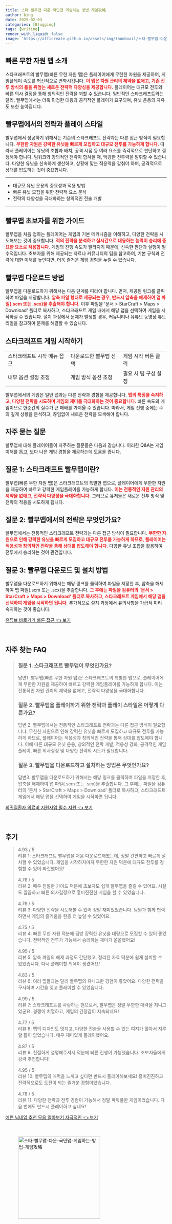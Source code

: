 ```yaml
---
title: 스타 빨무맵 다운 국민맵 게임하는 방법 게임攻略
author: bing
date: 2025-02-03
categories: [Blogging]
tags: [writing]
render_with_liquid: false
image: 'https://afficreate.github.io/assets/img/thumbnail/스타-빨무맵-다운-국민맵-게임하는-방법-게임攻略.webp'
---
```



<h2 id='빠른 무한 자원 맵 소개'>빠른 무한 자원 맵 소개</h2>

<p>스타크래프트의 빨무맵(빠른 무한 자원 맵)은 플레이어에게 무한한 자원을 제공하여, 게임플레이 속도를 혁신적으로 변화시킵니다. <b><span style="color: #ee2323;">이 맵은 자원 관리의 제약을 없애고, 기존 전투 방식의 틀을 뒤엎는 새로운 전략적 다양성을 제공합니다.</span></b> 플레이어는 대규모 전투와 빠른 의사 결정을 통해 창의적인 전략을 꾀할 수 있습니다. 일반적인 스타크래프트와는 달리, 빨무맵에서는 더욱 민첩한 대응과 공격적인 플레이가 요구되며, 유닛 운용의 자유도 또한 높아집니다.</p>

<h2 id='빨무맵에서의 전략과 플레이 스타일'>빨무맵에서의 전략과 플레이 스타일</h2>

<p>빨무맵에서 성공하기 위해서는 기존의 스타크래프트 전략과는 다른 접근 방식이 필요합니다. <b><span style="color: #ee2323;">무한한 자원은 강력한 유닛을 빠르게 모집하고 대규모 전투를 가능하게 합니다.</span></b> 따라서 플레이어는 유닛의 조합과 배치, 공격 시점 등 여러 요소를 즉각적으로 판단하고 결정해야 합니다. 팀워크와 창의적인 전략이 합쳐질 때, 막강한 전투력을 발휘할 수 있습니다. 다양한 유닛을 신속하게 생산하고, 상황에 맞는 적응력을 갖춰야 하며, 공격적으로 상대를 압도하는 것이 중요합니다.</p>

<hr />

<ul>
    <li>대규모 유닛 운용의 중요성과 적용 방법</li>
    <li>빠른 유닛 모집을 위한 전략적 요소 분석</li>
    <li>전략의 다양성을 극대화하는 창의적인 전술 개발</li>
</ul>

<hr />

<h2 id='빨무맵 초보자를 위한 가이드'>빨무맵 초보자를 위한 가이드</h2>

<p>빨무맵을 처음 접하는 플레이어는 게임의 기본 메커니즘을 이해하고, 다양한 전략을 시도해보는 것이 중요합니다. <b><span style="color: #ee2323;">적의 전략을 분석하고 실시간으로 대응하는 능력이 승리에 중요한 요소로 작용합니다.</span></b> 게임의 진행 속도가 빨라지기 때문에, 신속한 판단과 실행이 필수적입니다. 초보자를 위해 제공되는 자료나 커뮤니티의 팁을 참고하여, 기본 규칙과 전략에 대한 이해를 높인다면, 더욱 즐거운 게임 경험을 누릴 수 있습니다.</p>

<h2 id='빨무맵 다운로드 방법'>빨무맵 다운로드 방법</h2>

<p>빨무맵을 다운로드하기 위해서는 다음 단계를 따라야 합니다. 먼저, 제공된 링크를 클릭하여 파일을 저장합니다. <b><span style="color: #ee2323;">압축 파일 형태로 제공되는 경우, 반드시 압축을 해제하여 맵 파일(.scm 또는 .scx)을 추출해야 합니다.</span></b> 이후 파일을 '문서 > StarCraft > Maps > Download' 폴더로 복사하고, 스타크래프트 게임 내에서 해당 맵을 선택하여 게임을 시작하실 수 있습니다. 설치 과정에서 문제가 발생할 경우, 커뮤니티나 유튜브 동영상 튜토리얼을 참고하여 문제를 해결할 수 있습니다.</p>

<h2 id='스타크래프트 게임 시작하기'>스타크래프트 게임 시작하기</h2>

<table>
    <tr>
        <td>스타크래프트 시작 메뉴 접근</td>
        <td>다운로드한 빨무맵 선택</td>
        <td>게임 시작 버튼 클릭</td>
    </tr>
    <tr>
        <td>내부 옵션 설정 조정</td>
        <td>게임 방식 옵션 조정</td>
        <td>필요 시 팀 구성 설정</td>
    </tr>
</table>

<p>빨무맵에서의 게임은 일반 맵과는 다른 전략과 경험을 제공합니다. <b><span style="color: #ee2323;">맵의 특징을 숙지하고, 다양한 전략을 시도하며 게임의 재미를 극대화하는 것이 중요합니다.</span></b> 빠른 속도의 게임이므로 한순간의 실수가 큰 패배를 가져올 수 있습니다. 따라서, 게임 진행 중에는 주의 깊게 상황을 분석하고, 끊임없이 새로운 전략을 모색해야 합니다.</p>

<h2 id='자주 묻는 질문'>자주 묻는 질문</h2>

<p>빨무맵에 대해 플레이어들이 자주하는 질문들은 다음과 같습니다. 이러한 Q&A는 게임 이해를 돕고, 보다 나은 게임 경험을 제공하는데 도움을 줍니다.</p>

<h2 id='질문 1: 스타크래프트 빨무맵이란?'>질문 1: 스타크래프트 빨무맵이란?</h2>

<p>빨무맵(빠른 무한 자원 맵)은 스타크래프트의 특별한 맵으로, 플레이어에게 무한한 자원을 제공하여 빠르고 강력한 게임플레이를 가능하게 합니다. <b><span style="color: #ee2323;">이는 전통적인 자원 관리의 제약을 없애고, 전략적 다양성을 극대화합니다.</span></b> 그러므로 유저들은 새로운 전투 방식 및 전략의 적용을 시도하게 됩니다.</p>

<h2 id='질문 2: 빨무맵에서의 전략은 무엇인가요?'>질문 2: 빨무맵에서의 전략은 무엇인가요?</h2>

<p>빨무맵에서는 전통적인 스타크래프트 전략과는 다른 접근 방식이 필요합니다. <b><span style="color: #ee2323;">무한한 자원으로 인해 강력한 유닛을 빠르게 모집하고 대규모 전투를 가능하게 하므로, 플레이어는 적응성과 창의적인 전략을 통해 상대를 압도해야 합니다.</span></b> 다양한 유닛 조합을 활용하여 전투에서 승리하는 것이 관건입니다.</p>

<h2 id='질문 3: 빨무맵 다운로드 및 설치 방법'>질문 3: 빨무맵 다운로드 및 설치 방법</h2>

<p>빨무맵을 다운로드하기 위해서는 해당 링크를 클릭하여 파일을 저장한 후, 압축을 해제하여 맵 파일(.scm 또는 .scx)을 추출합니다. <b><span style="color: #ee2323;">그 후에는 파일을 컴퓨터의 '문서 > StarCraft > Maps > Download' 폴더로 복사하고, 스타크래프트 게임에서 해당 맵을 선택하여 게임을 시작하면 됩니다.</span></b> 추가적으로 설치 과정에서 유의사항을 가급적 미리 숙지하는 것이 좋습니다.</p>


<p><a class="click-button" title="유튜브 바로가기 빠른 접근" href="https://afficreate.github.io/posts/%EC%9C%A0%ED%8A%9C%EB%B8%8C-%EB%B0%94%EB%A1%9C%EA%B0%80%EA%B8%B0-%EB%B9%A0%EB%A5%B8-%EC%A0%91%EA%B7%BC/" rel="dofollow">유튜브 바로가기 빠른 접근 👈 보기</a></p><br>
<h2 id='자주_찾는_FAQ'>자주 찾는 FAQ</h2>
<div itemscope="" itemtype="https://schema.org/FAQPage"> 
<blockquote> 
<div itemscope="" itemprop="mainEntity" itemtype="https://schema.org/Question"> 
<h3 itemprop="name">질문 1. 스타크래프트 빨무맵이 무엇인가요?</h3> 
<div itemscope="" itemprop="acceptedAnswer" itemtype="https://schema.org/Answer"> 
<span itemprop="text"> 
<p>답변1. 빨무맵(빠른 무한 자원 맵)은 스타크래프트의 특별한 맵으로, 플레이어에게 무한한 자원을 제공하여 빠르고 강력한 게임플레이를 가능하게 합니다. 이는 전통적인 자원 관리의 제약을 없애고, 전략적 다양성을 극대화합니다.</p> 
</span> 
</div> 
</div> 

<div itemscope="" itemprop="mainEntity" itemtype="https://schema.org/Question"> 
<h3 itemprop="name">질문 2. 빨무맵을 플레이하기 위한 전략과 플레이 스타일은 어떻게 다른가요?</h3> 
<div itemscope="" itemprop="acceptedAnswer" itemtype="https://schema.org/Answer"> 
<span itemprop="text"> 
<p>답변 2. 빨무맵에서는 전통적인 스타크래프트 전략과는 다른 접근 방식이 필요합니다. 무한한 자원으로 인해 강력한 유닛을 빠르게 모집하고 대규모 전투를 가능하게 하므로, 플레이어는 적응성과 창의적인 전략을 통해 상대를 압도해야 합니다. 이에 따른 대규모 유닛 운용, 창의적인 전략 개발, 적응성 강화, 공격적인 게임플레이, 빠른 의사결정 및 다양한 전략의 시도가 필요합니다.</p> 
</span> 
</div> 
</div> 

<div itemscope="" itemprop="mainEntity" itemtype="https://schema.org/Question"> 
<h3 itemprop="name">질문 3. 빨무맵을 다운로드하고 설치하는 방법은 무엇인가요?</h3> 
<div itemscope="" itemprop="acceptedAnswer" itemtype="https://schema.org/Answer"> 
<span itemprop="text"> 
<p>답변3. 빨무맵을 다운로드하기 위해서는 해당 링크를 클릭하여 파일을 저장한 후, 압축을 해제하여 맵 파일(.scm 또는 .scx)을 추출합니다. 그 후에는 파일을 컴퓨터의 '문서 > StarCraft > Maps > Download' 폴더로 복사하고, 스타크래프트 게임에서 해당 맵을 선택하여 게임을 시작하면 됩니다.</p> 
</span> 
</div> 
</div> 
</blockquote> 
</div>
<p><a class="click-button" title="희귀질환자 의료비 지원사업 필수 지원" href="https://afficreate.github.io/posts/%ED%9D%AC%EA%B7%80%EC%A7%88%ED%99%98%EC%9E%90-%EC%9D%98%EB%A3%8C%EB%B9%84-%EC%A7%80%EC%9B%90%EC%82%AC%EC%97%85-%ED%95%84%EC%88%98-%EC%A7%80%EC%9B%90/" rel="dofollow">희귀질환자 의료비 지원사업 필수 지원 👈 보기</a></p><br>
<h2 id='후기'>후기</h2>
<div itemscope itemtype="https://schema.org/Product">
  <blockquote>
  <div itemprop="review" itemscope itemtype="https://schema.org/Review">
      <div itemprop="reviewRating" itemscope itemtype="https://schema.org/Rating"> <span itemprop="ratingValue">4.93</span> / <span itemprop="bestRating">5</span> </div>
      <span itemprop="reviewBody">리뷰 1: 스타크래프트 빨무맵을 처음 다운로드해봤는데, 정말 간편하고 빠르게 설치할 수 있었습니다. 게임을 시작하자마자 무한한 자원 덕분에 대규모 전투를 경험할 수 있어 짜릿했어요!</span>
  </div>
  <br>
  <div itemprop="review" itemscope itemtype="https://schema.org/Review">
      <div itemprop="reviewRating" itemscope itemtype="https://schema.org/Rating"> <span itemprop="ratingValue">4.76</span> / <span itemprop="bestRating">5</span> </div>
      <span itemprop="reviewBody">리뷰 2: 매우 친절한 가이드 덕분에 초보자도 쉽게 빨무맵을 즐길 수 있어요. 시설도 깔끔하고 빠른 의사결정으로 흥미진진한 게임을 할 수 있었습니다.</span>
  </div>
  <br>
  <div itemprop="review" itemscope itemtype="https://schema.org/Review">
      <div itemprop="reviewRating" itemscope itemtype="https://schema.org/Rating"> <span itemprop="ratingValue">4.76</span> / <span itemprop="bestRating">5</span> </div>
      <span itemprop="reviewBody">리뷰 3: 다양한 전략을 시도해볼 수 있어 정말 재미있었습니다. 팀원과 함께 협력하면서 게임의 즐거움을 한층 더 높일 수 있었어요.</span>
  </div>
  <br>
  <div itemprop="review" itemscope itemtype="https://schema.org/Review">
      <div itemprop="reviewRating" itemscope itemtype="https://schema.org/Rating"> <span itemprop="ratingValue">4.75</span> / <span itemprop="bestRating">5</span> </div>
      <span itemprop="reviewBody">리뷰 4: 빠른 무한 자원 덕분에 금방 강력한 유닛을 대량으로 모집할 수 있어 좋았습니다. 전략적인 전투가 가능해서 승리하는 재미가 쏠쏠했어요!</span>
  </div>
  <br>
  <div itemprop="review" itemscope itemtype="https://schema.org/Review">
      <div itemprop="reviewRating" itemscope itemtype="https://schema.org/Rating"> <span itemprop="ratingValue">4.95</span> / <span itemprop="bestRating">5</span> </div>
      <span itemprop="reviewBody">리뷰 5: 압축 파일의 해제 과정도 간단했고, 정리된 자료 덕분에 쉽게 설치할 수 있었습니다. 다시 플레이할 의욕이 생겼어요!</span>
  </div>
  <br>
  <div itemprop="review" itemscope itemtype="https://schema.org/Review">
      <div itemprop="reviewRating" itemscope itemtype="https://schema.org/Rating"> <span itemprop="ratingValue">4.83</span> / <span itemprop="bestRating">5</span> </div>
      <span itemprop="reviewBody">리뷰 6: 여러 맵들과는 달리 빨무맵의 유니크한 경험이 좋았어요. 다양한 전략을 구사하며 시간을 잊고 플레이할 수 있었습니다.</span>
  </div>
  <br>
  <div itemprop="review" itemscope itemtype="https://schema.org/Review">
      <div itemprop="reviewRating" itemscope itemtype="https://schema.org/Rating"> <span itemprop="ratingValue">4.99</span> / <span itemprop="bestRating">5</span> </div>
      <span itemprop="reviewBody">리뷰 7: 스타크래프트를 사랑하는 팬으로서, 빨무맵은 정말 무한한 매력을 지니고 있군요. 경쟁이 치열하고, 게임의 긴장감이 지속되네요!</span>
  </div>
  <br>
  <div itemprop="review" itemscope itemtype="https://schema.org/Review">
      <div itemprop="reviewRating" itemscope itemtype="https://schema.org/Rating"> <span itemprop="ratingValue">4.77</span> / <span itemprop="bestRating">5</span> </div>
      <span itemprop="reviewBody">리뷰 8: 맵의 디자인도 멋지고, 다양한 전술을 사용할 수 있는 여지가 많아서 지루할 틈이 없었습니다. 매우 재미있게 플레이했어요.</span>
  </div>
  <br>
  <div itemprop="review" itemscope itemtype="https://schema.org/Review">
      <div itemprop="reviewRating" itemscope itemtype="https://schema.org/Rating"> <span itemprop="ratingValue">4.87</span> / <span itemprop="bestRating">5</span> </div>
      <span itemprop="reviewBody">리뷰 9: 친절하게 설명해주셔서 덕분에 빠른 진행이 가능했습니다. 초보자들에게 강력 추천합니다!</span>
  </div>
  <br>
  <div itemprop="review" itemscope itemtype="https://schema.org/Review">
      <div itemprop="reviewRating" itemscope itemtype="https://schema.org/Rating"> <span itemprop="ratingValue">4.95</span> / <span itemprop="bestRating">5</span> </div>
      <span itemprop="reviewBody">리뷰 10: 빨무맵의 매력을 느끼고 싶다면 반드시 플레이해보세요! 흥미진진하고 전략적으로도 도전이 되는 즐거운 경험이었습니다.</span>
  </div>
  <br>
  <div itemprop="review" itemscope itemtype="https://schema.org/Review">
      <div itemprop="reviewRating" itemscope itemtype="https://schema.org/Rating"> <span itemprop="ratingValue">4.78</span> / <span itemprop="bestRating">5</span> </div>
      <span itemprop="reviewBody">리뷰 11: 다양한 전략과 전투 경험이 가능해서 정말 파워풀한 게임이었습니다. 다음 번에도 반드시 플레이하고 싶네요!</span>
  </div>
  </blockquote>
</div>
<p><a class="click-button" title="예쁜 닉네임 추천 모음 알아보기 자극적인" href="https://afficreate.github.io/posts/%EC%98%88%EC%81%9C-%EB%8B%89%EB%84%A4%EC%9E%84-%EC%B6%94%EC%B2%9C-%EB%AA%A8%EC%9D%8C-%EC%95%8C%EC%95%84%EB%B3%B4%EA%B8%B0-%EC%9E%90%EA%B7%B9%EC%A0%81%EC%9D%B8/" rel="dofollow">예쁜 닉네임 추천 모음 알아보기 자극적인 👈 보기</a></p><br>
<figure class="image"><img src="https://afficreate.github.io/assets/img/thumbnail/스타-빨무맵-다운-국민맵-게임하는-방법-게임攻略.webp" alt="스타-빨무맵-다운-국민맵-게임하는-방법-게임攻略" width="256" height="256"></figure>